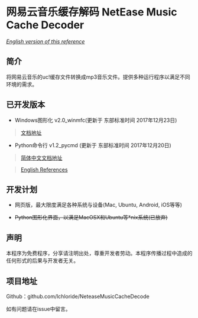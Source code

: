 # 网易云音乐缓存解码 NetEase Music Cache Decoder

*[English version of this reference](https://github.com/lchloride/NeteaseMusicCacheDecode/blob/master/readme_en.md)*

## 简介

将网易云音乐的uc!缓存文件转换成mp3音乐文件。提供多种运行程序以满足不同环境的需求。

## 已开发版本

- Windows图形化 v2.0_winmfc(更新于 东部标准时间 2017年12月23日)

> [文档地址](https://github.com/lchloride/NeteaseMusicCacheDecode/blob/master/gui/Windows_MFC/readme.md)

- Python命令行 v1.2_pycmd (更新于 东部标准时间 2017年12月20日)

> [简体中文文档地址](https://github.com/lchloride/NeteaseMusicCacheDecode/blob/master/cmd/Python/readme.md)

> [English References](https://github.com/lchloride/NeteaseMusicCacheDecode/blob/master/cmd/Python/readme_en.md)

## 开发计划

- 网页版，最大限度满足各种系统与设备(Mac, Ubuntu, Android, iOS等等)

- ~~Python图形化界面，以满足MacOSX和Ubuntu等*nix系统(已放弃)~~


## 声明
本程序为免费程序，分享请注明出处，尊重开发者劳动。本程序传播过程中造成的任何形式的后果与开发者无关。

## 项目地址
Github：github.com/lchloride/NeteaseMusicCacheDecode

如有问题请在issue中留言。
